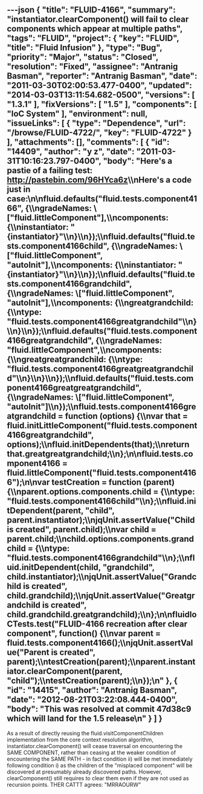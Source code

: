 ---json
{
  "title": "FLUID-4166",
  "summary": "instantiator.clearComponent() will fail to clear components which appear at multiple paths",
  "tags": "FLUID",
  "project": {
    "key": "FLUID",
    "title": "Fluid Infusion"
  },
  "type": "Bug",
  "priority": "Major",
  "status": "Closed",
  "resolution": "Fixed",
  "assignee": "Antranig Basman",
  "reporter": "Antranig Basman",
  "date": "2011-03-30T02:00:53.477-0400",
  "updated": "2014-03-03T13:11:54.682-0500",
  "versions": [
    "1.3.1"
  ],
  "fixVersions": [
    "1.5"
  ],
  "components": [
    "IoC System"
  ],
  "environment": null,
  "issueLinks": [
    {
      "type": "Dependence",
      "url": "/browse/FLUID-4722/",
      "key": "FLUID-4722"
    }
  ],
  "attachments": [],
  "comments": [
    {
      "id": "14409",
      "author": "y z",
      "date": "2011-03-31T10:16:23.797-0400",
      "body": "Here's a pastie of a failing test: <http://pastebin.com/96HYca6z>\\\nHere's a code just in case:\n\nfluid.defaults(\"fluid.tests.component4166\", {\\\ngradeNames: \\[\"fluid.littleComponent\"],\\\ncomponents: {\\\ninstantiator: \"{instantiator}\"\\\n}\\\n});\\\nfluid.defaults(\"fluid.tests.component4166child\", {\\\ngradeNames: \\[\"fluid.littleComponent\", \"autoInit\"],\\\ncomponents: {\\\ninstantiator: \"{instantiator}\"\\\n}\\\n});\\\nfluid.defaults(\"fluid.tests.component4166grandchild\", {\\\ngradeNames: \\[\"fluid.littleComponent\", \"autoInit\"],\\\ncomponents: {\\\ngreatgrandchild: {\\\ntype: \"fluid.tests.component4166greatgrandchild\"\\\n}\\\n}\\\n});\\\nfluid.defaults(\"fluid.tests.component4166greatgrandchild\", {\\\ngradeNames: \"fluid.littleComponent\",\\\ncomponents: {\\\ngreatgreatgrandchild: {\\\ntype: \"fluid.tests.component4166greatgreatgrandchild\"\\\n}\\\n}\\\n});\\\nfluid.defaults(\"fluid.tests.component4166greatgreatgrandchild\", {\\\ngradeNames: \\[\"fluid.littleComponent\", \"autoInit\"]\\\n});\\\nfluid.tests.component4166greatgrandchild = function (options) {\\\nvar that = fluid.initLittleComponent(\"fluid.tests.component4166greatgrandchild\", options);\\\nfluid.initDependents(that);\\\nreturn that.greatgreatgrandchild;\\\n};\n\nfluid.tests.component4166 = fluid.littleComponent(\"fluid.tests.component4166\");\n\nvar testCreation = function (parent) {\\\nparent.options.components.child = {\\\ntype: \"fluid.tests.component4166child\"\\\n};\\\nfluid.initDependent(parent, \"child\", parent.instantiator);\\\njqUnit.assertValue(\"Child is created\", parent.child);\\\nvar child = parent.child;\\\nchild.options.components.grandchild = {\\\ntype: \"fluid.tests.component4166grandchild\"\\\n};\\\nfluid.initDependent(child, \"grandchild\", child.instantiator);\\\njqUnit.assertValue(\"Grandchild is created\", child.grandchild);\\\njqUnit.assertValue(\"Greatgrandchild is created\", child.grandchild.greatgrandchild);\\\n};\n\nfluidIoCTests.test(\"FLUID-4166 recreation after clear component\", function() {\\\nvar parent = fluid.tests.component4166();\\\njqUnit.assertValue(\"Parent is created\", parent);\\\ntestCreation(parent);\\\nparent.instantiator.clearComponent(parent, \"child\");\\\ntestCreation(parent);\\\n});\n"
    },
    {
      "id": "14415",
      "author": "Antranig Basman",
      "date": "2012-08-21T03:22:08.444-0400",
      "body": "This was resolved at commit 47d38c9 which will land for the 1.5 release\n"
    }
  ]
}
---
As a result of directly reusing the fluid.visitComponentChildren implementation from the core context resolution algorithm, instantiator.clearComponent() will cease traversal on encountering the SAME COMPONENT, rather than ceasing at the weaker condition of encountering the SAME PATH - in fact condition ii) will be met immediately following condition i) as the children of the "misplaced component" will be discovered at presumably already discovered paths. However, clearComponent() still requires to clear them even if they are not used as recursion points. THER CATTT agrees: "MRRAOURW"

        